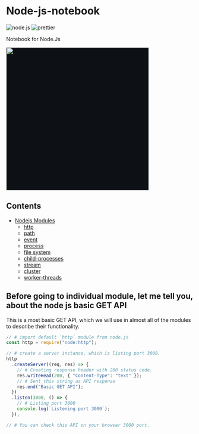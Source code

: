 # Node-js-notebook

![node.js](https://img.shields.io/badge/Build%20With%20Node.js-339933?style=for-the-badge&logo=nodedotjs&logoColor=white)
![prettier](https://img.shields.io/badge/Formatted%20With%20prettier-1A2C34?style=for-the-badge&logo=prettier&logoColor=F7BA3E)

Notebook for Node.Js

<img src='https://nodejs.org/static/images/logo.svg' style='width:40vw; background-color:#0d1116;'/>

## Contents

- [Nodejs Modules](https://github.com/saikat-samanta/Node-js-notebook/tree/main/src/modules)
  - [http](https://github.com/saikat-samanta/Node-js-notebook/tree/main/src/modules/http)
  - [path](https://github.com/saikat-samanta/Node-js-notebook/tree/main/src/modules/path)
  - [event](https://github.com/saikat-samanta/Node-js-notebook/tree/main/src/modules/events)
  - [process](https://github.com/saikat-samanta/Node-js-notebook/tree/main/src/modules/process)
  - [file system](https://github.com/saikat-samanta/Node-js-notebook/tree/main/src/modules/fs)
  - [child-processes](https://github.com/saikat-samanta/Node-js-notebook/tree/main/src/modules/child-processes)
  - [stream](https://github.com/saikat-samanta/Node-js-notebook/tree/main/src/modules/stream)
  - [cluster](https://github.com/saikat-samanta/Node-js-notebook/tree/main/src/modules/cluster)
  - [worker-threads](https://github.com/saikat-samanta/Node-js-notebook/tree/main/src/modules/worker-threads)

## Before going to individual module, let me tell you, about the node js basic GET API

This is a most basic GET API, which we will use in almost all of the modules to describe their functionality.

```js
// # import default `http` module from node.js
const http = require("node:http");

// # create a server instance, which is listing port 3000.
http
  .createServer((req, res) => {
    // # Creating response header with 200 status code.
    res.writeHead(200, { "Content-Type": "text" });
    // # Sent this string as API response
    res.end("Basic GET API");
  })
  .listen(3000, () => {
    // # Listing port 3000
    console.log(`Listening port 3000`);
  });

// # You can check this API on your browser 3000 port.
```
